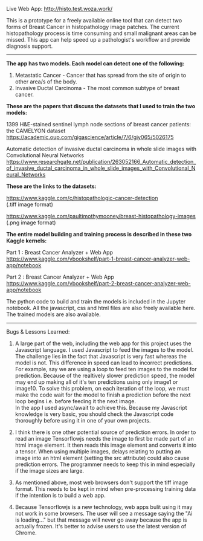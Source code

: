 

Live Web App: http://histo.test.woza.work/<br>

This is a prototype for a freely available online tool that can detect two forms of Breast Cancer in histopathology image patches. The current histopathology process is time consuming and small malignant areas can be missed. This app can help speed up a pathologist's workflow and provide diagnosis support.

<hr>

<b>The app has two models. Each model can detect one of the following:</b>

1. Metastatic Cancer - Cancer that has spread from the site of origin to other area/s of the body.
2. Invasive Ductal Carcinoma - The most common subtype of breast cancer.


<b>These are the papers that discuss the datasets that I used to train the two models:</b>

1399 H&E-stained sentinel lymph node sections of breast cancer patients: the CAMELYON dataset<br>
https://academic.oup.com/gigascience/article/7/6/giy065/5026175

Automatic detection of invasive ductal carcinoma in whole slide images with Convolutional Neural Networks<br>
https://www.researchgate.net/publication/263052166_Automatic_detection_of_invasive_ductal_carcinoma_in_whole_slide_images_with_Convolutional_Neural_Networks

<b>These are the links to the datasets:</b>

https://www.kaggle.com/c/histopathologic-cancer-detection<br>
(.tiff image format)

https://www.kaggle.com/paultimothymooney/breast-histopathology-images<br>
(.png image format)

<b>The entire model building and training process is described in these two Kaggle kernels:</b>

Part 1 : Breast Cancer Analyzer + Web App<br>
https://www.kaggle.com/vbookshelf/part-1-breast-cancer-analyzer-web-app/notebook

Part 2 : Breast Cancer Analyzer + Web App<br>
https://www.kaggle.com/vbookshelf/part-2-breast-cancer-analyzer-web-app/notebook




The python code to build and train the models is included in the Jupyter notebook. All the javascript, css and html files are also freely available here. The trained models are also available.

<hr>

Bugs & Lessons Learned:

1. A large part of the web, including the web app for this project uses the Javascript language. I used Javascript to feed the images to the model. The challenge lies in the fact that Javascript is very fast whereas the model is not. This difference in speed can lead to incorrect predictions.<br>
For example, say we are using a loop to feed ten images to the model for prediction. Because of the realtively slower prediction speed, the model may end up making all of it's ten predictions using only image1 or image10. To solve this problem, on each iteration of the loop, we must make the code wait for the model to finish a prediction before the next loop begins i.e. before feeding it the next image.<br>
In the app I used async/await to achieve this. Because my Javascript knowledge is very basic, you should check the Javascript code thoroughly before using it in one of your own projects.


2. I think there is one other potential source of prediction errors. In order to read an image Tensorflowjs needs the image to first be made part of an html image element. It then reads this image element and converts it into a tensor. When using multiple images, delays relating to putting an image into an html element (setting the src attribute) could also cause prediction errors. The programmer needs to keep this in mind especially if the image sizes are large.


3. As mentioned above, most web browsers don't support the tiff image format. This needs to be kept in mind when pre-processing training data if the intention is to build a web app.


4. Because Tensorflowjs is a new technology, web apps bulit using it may not work in some browsers. The user will see a message saying the "Ai is loading..." but that message will never go away because the app is actually frozen. It's better to advise users to use the latest version of Chrome.
